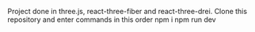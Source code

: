 Project done in three.js, react-three-fiber and react-three-drei. 
Clone this repository and enter commands in this order
npm i
npm run dev
